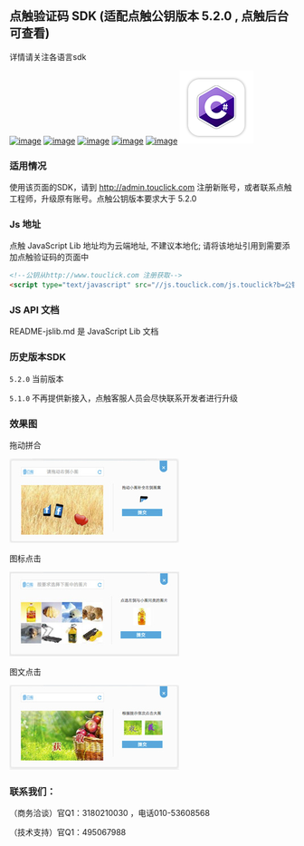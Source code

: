 ## 点触验证码 SDK (适配点触公钥版本 5.2.0 , 点触后台可查看)

详情请关注各语言sdk

[![image](https://raw.githubusercontent.com/zyayhj/captcha-demo/image/images/JAVA4.png)](https://github.com/touclick/captcha-demo/tree/master/java-sdk)
[![image](https://raw.githubusercontent.com/zyayhj/captcha-demo/image/images/PHP4.png)](https://github.com/touclick/captcha-demo/tree/master/php-sdk)
[![image](https://raw.githubusercontent.com/zyayhj/captcha-demo/image/images/python4.png)](https://github.com/touclick/captcha-demo/tree/master/python-sdk)
[![image](https://raw.githubusercontent.com/zyayhj/captcha-demo/image/images/GO4.png)](https://github.com/touclick/captcha-demo/tree/master/go-sdk)
[![image](https://raw.githubusercontent.com/zyayhj/captcha-demo/image/images/JS4.png)](https://github.com/touclick/captcha-demo/tree/master/nodejs-demo)
[![image](https://raw.githubusercontent.com/zyayhj/captcha-demo/image/images/csharp.png)](https://github.com/touclick/captcha-demo/tree/master/csharp-sdk)

### 适用情况

使用该页面的SDK，请到 http://admin.touclick.com 注册新账号，或者联系点触工程师，升级原有账号。点触公钥版本要求大于 5.2.0

### Js 地址

点触 JavaScript Lib 地址均为云端地址, 不建议本地化; 请将该地址引用到需要添加点触验证码的页面中
```html
<!--公钥从http://www.touclick.com 注册获取-->
<script type="text/javascript" src="//js.touclick.com/js.touclick?b=公钥" ></script>
```
### JS API 文档
README-jslib.md 是 JavaScript Lib 文档 

### 历史版本SDK

`5.2.0` 当前版本

`5.1.0` 不再提供新接入，点触客服人员会尽快联系开发者进行升级


### 效果图

拖动拼合

![image](https://raw.githubusercontent.com/zyayhj/captcha-demo/image/images/drag-3.png)

图标点击

![image](https://raw.githubusercontent.com/zyayhj/captcha-demo/image/images/block-14.png)

图文点击

![image](https://raw.githubusercontent.com/zyayhj/captcha-demo/image/images/classical_13.png)


### 联系我们：
（商务洽谈）官Q1：3180210030 ，电话010-53608568

（技术支持）官Q1：495067988  

